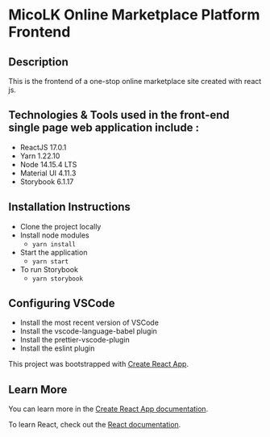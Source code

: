 # MicoLK Online Marketplace Platform Frontend

## Description

This is the frontend of a one-stop online marketplace site created with react js.

## Technologies & Tools used in the front-end single page web application include :

-   ReactJS 17.0.1
-   Yarn 1.22.10
-   Node 14.15.4 LTS
-   Material UI 4.11.3
-   Storybook 6.1.17

## Installation Instructions

-   Clone the project locally
-   Install node modules
    -   `yarn install`
-   Start the application
    -   `yarn start`
-   To run Storybook
    -   `yarn storybook`

## Configuring VSCode

-   Install the most recent version of VSCode
-   Install the vscode-language-babel plugin
-   Install the prettier-vscode-plugin
-   Install the eslint plugin

This project was bootstrapped with [Create React App](https://github.com/facebook/create-react-app).

## Learn More

You can learn more in the [Create React App documentation](https://facebook.github.io/create-react-app/docs/getting-started).

To learn React, check out the [React documentation](https://reactjs.org/).
